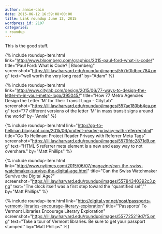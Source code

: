 ```yaml
---
author: annie-cain
date: 2015-06-12 16:59:08+00:00
title: Link roundup June 12, 2015
wordpress_id: 2107
categories:
- roundup
---
```


This is the good stuff.

{% include roundup-item.html
  link="http://www.bloomberg.com/graphics/2015-paul-ford-what-is-code/"
  title="Paul Ford: What is Code? | Bloomberg"
  screenshot="https://lil.law.harvard.edu/roundup/images/557b0fdbcc784.png"
  text="well worth the very long read"
  by="Adam"
%}

{% include roundup-item.html
  link="http://www.citylab.com/design/2015/06/77-ways-to-design-the-letter-m-in-your-metro-logo/395045/"
  title="How 77 Metro Agencies Design the Letter 'M' for Their Transit Logo - CityLab"
  screenshot="https://lil.law.harvard.edu/roundup/images/557ae180bb4ea.png"
  text="77 different versions of the letter 'M' in mass transit signs around the world"
  by="Annie"
%}

{% include roundup-item.html
  link="http://go-to-hellman.blogspot.com/2015/06/protect-reader-privacy-with-referrer.html"
  title="Go To Hellman: Protect Reader Privacy with Referrer Meta Tags"
  screenshot="https://lil.law.harvard.edu/roundup/images/5579fdc2871d9.png"
  text="HTML 5 referrer meta element is a new and easy way to not overshare."
  by="Matt Phillips"
%}


{% include roundup-item.html
  link="http://www.nytimes.com/2015/06/07/magazine/can-the-swiss-watchmaker-survive-the-digital-age.html"
  title="Can the Swiss Watchmaker Survive the Digital Age?"
  screenshot="https://lil.law.harvard.edu/roundup/images/55784340392c3.png"
  text="The clock itself was a first step toward the \"quantified self,\""
  by="Matt Phillips"
%}

{% include roundup-item.html
  link="http://digital.vpr.net/post/passports-vermont-libraries-encourage-literary-exploration"
  title="'Passports' To Vermont Libraries Encourage Literary Exploration"
  screenshot="https://lil.law.harvard.edu/roundup/images/557725219d7f5.png"
  text="Take a tour of Vermont libraries. Be sure to get your passport stamped."
  by="Matt Phillips"
%}

